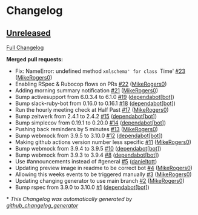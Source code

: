 # Changelog

## [Unreleased](https://github.com/Virtual-Coffee/Virtual-Coffee-Bot/tree/HEAD)

[Full Changelog](https://github.com/Virtual-Coffee/Virtual-Coffee-Bot/compare/4c5369e651933bff6d2a3c701e33a9ec8b425d35...HEAD)

**Merged pull requests:**

- Fix: NameError: undefined method `xmlschema' for class `Time' [\#23](https://github.com/Virtual-Coffee/Virtual-Coffee-Bot/pull/23) ([MikeRogers0](https://github.com/MikeRogers0))
- Enabling RSpec & Rubocop flows on PRs [\#22](https://github.com/Virtual-Coffee/Virtual-Coffee-Bot/pull/22) ([MikeRogers0](https://github.com/MikeRogers0))
- Adding morning summary notification [\#21](https://github.com/Virtual-Coffee/Virtual-Coffee-Bot/pull/21) ([MikeRogers0](https://github.com/MikeRogers0))
- Bump activesupport from 6.0.3.4 to 6.1.0 [\#19](https://github.com/Virtual-Coffee/Virtual-Coffee-Bot/pull/19) ([dependabot[bot]](https://github.com/apps/dependabot))
- Bump slack-ruby-bot from 0.16.0 to 0.16.1 [\#18](https://github.com/Virtual-Coffee/Virtual-Coffee-Bot/pull/18) ([dependabot[bot]](https://github.com/apps/dependabot))
- Run the hourly meeting check at Half Past [\#17](https://github.com/Virtual-Coffee/Virtual-Coffee-Bot/pull/17) ([MikeRogers0](https://github.com/MikeRogers0))
- Bump zeitwerk from 2.4.1 to 2.4.2 [\#15](https://github.com/Virtual-Coffee/Virtual-Coffee-Bot/pull/15) ([dependabot[bot]](https://github.com/apps/dependabot))
- Bump simplecov from 0.19.1 to 0.20.0 [\#14](https://github.com/Virtual-Coffee/Virtual-Coffee-Bot/pull/14) ([dependabot[bot]](https://github.com/apps/dependabot))
- Pushing back reminders by 5 minutes [\#13](https://github.com/Virtual-Coffee/Virtual-Coffee-Bot/pull/13) ([MikeRogers0](https://github.com/MikeRogers0))
- Bump webmock from 3.9.5 to 3.10.0 [\#12](https://github.com/Virtual-Coffee/Virtual-Coffee-Bot/pull/12) ([dependabot[bot]](https://github.com/apps/dependabot))
- Making github actions version number less specific [\#11](https://github.com/Virtual-Coffee/Virtual-Coffee-Bot/pull/11) ([MikeRogers0](https://github.com/MikeRogers0))
- Bump webmock from 3.9.4 to 3.9.5 [\#10](https://github.com/Virtual-Coffee/Virtual-Coffee-Bot/pull/10) ([dependabot[bot]](https://github.com/apps/dependabot))
- Bump webmock from 3.9.3 to 3.9.4 [\#8](https://github.com/Virtual-Coffee/Virtual-Coffee-Bot/pull/8) ([dependabot[bot]](https://github.com/apps/dependabot))
- Use \#announcements instead of \#general [\#5](https://github.com/Virtual-Coffee/Virtual-Coffee-Bot/pull/5) ([danieltott](https://github.com/danieltott))
- Updating preview image in readme to be correct bot [\#4](https://github.com/Virtual-Coffee/Virtual-Coffee-Bot/pull/4) ([MikeRogers0](https://github.com/MikeRogers0))
- Allowing this weeks events to be triggered manually [\#3](https://github.com/Virtual-Coffee/Virtual-Coffee-Bot/pull/3) ([MikeRogers0](https://github.com/MikeRogers0))
- Updating changing generator to use main branch [\#2](https://github.com/Virtual-Coffee/Virtual-Coffee-Bot/pull/2) ([MikeRogers0](https://github.com/MikeRogers0))
- Bump rspec from 3.9.0 to 3.10.0 [\#1](https://github.com/Virtual-Coffee/Virtual-Coffee-Bot/pull/1) ([dependabot[bot]](https://github.com/apps/dependabot))



\* *This Changelog was automatically generated by [github_changelog_generator](https://github.com/github-changelog-generator/github-changelog-generator)*

